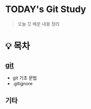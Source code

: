 # TODAY's Git Study

> 오늘 깃 배운 내용 정리

# :bulb: 목차

## [git](./test)

- git 기초 문법
- .gitignore

## 기타